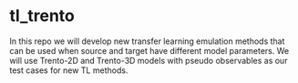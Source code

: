 # tl_trento
In this repo we will develop new transfer learning emulation methods that can be used when source and target have different model parameters. We will use Trento-2D and Trento-3D models with pseudo observables as our test cases for new TL methods.
